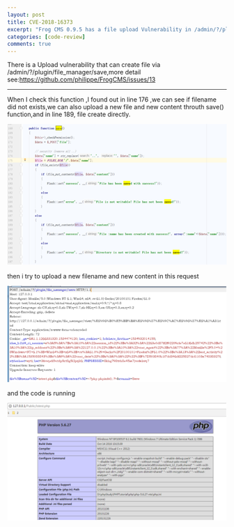 ```yaml
---
layout: post
title: CVE-2018-16373
excerpt: "Frog CMS 0.9.5 has a file upload Vulnerability in /admin/?/plugin/file_manager/save"
categories: [code-review]
comments: true
---
```

There is a Upload vulnerability that can create file via /admin/?/plugin/file_manager/save,more detail see:https://github.com/philippe/FrogCMS/issues/13

---

When I check this function ,I found out in line 176 ,we can see if filename did not exists,we can also upload a new file and new content throuth save() function,and in line 189, file create directly.

![Image text](https://raw.githubusercontent.com/snappyJack1/snappyjack1.github.io/master/img/CVE-2018-16373(1).png)

then i try to upload a new filename and new content in this request

![Image text](https://raw.githubusercontent.com/snappyJack1/snappyjack1.github.io/master/img/CVE-2018-16373(2).png)

and the code is running

![Image text](https://raw.githubusercontent.com/snappyJack1/snappyjack1.github.io/master/img/CVE-2018-16373(3).png)
